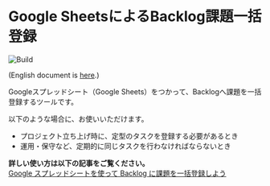 # Google SheetsによるBacklog課題一括登録

![Build](https://github.com/nulab/backlog-bulk-issue-registration-gas/workflows/Build/badge.svg?branch=master)

(English document is [here](./README_en.md).)

Googleスプレッドシート（Google Sheets）をつかって、Backlogへ課題を一括登録するツールです。

以下のような場合に、お使いいただけます。

* プロジェクト立ち上げ時に、定型のタスクを登録する必要があるとき
* 運用・保守など、定期的に同じタスクを行わなければならないとき

**詳しい使い方は以下の記事をご覧ください。**  
[Google スプレッドシートを使って Backlog に課題を一括登録しよう](https://support-ja.backlog.com/hc/ja/articles/360042820873?ref=github)
